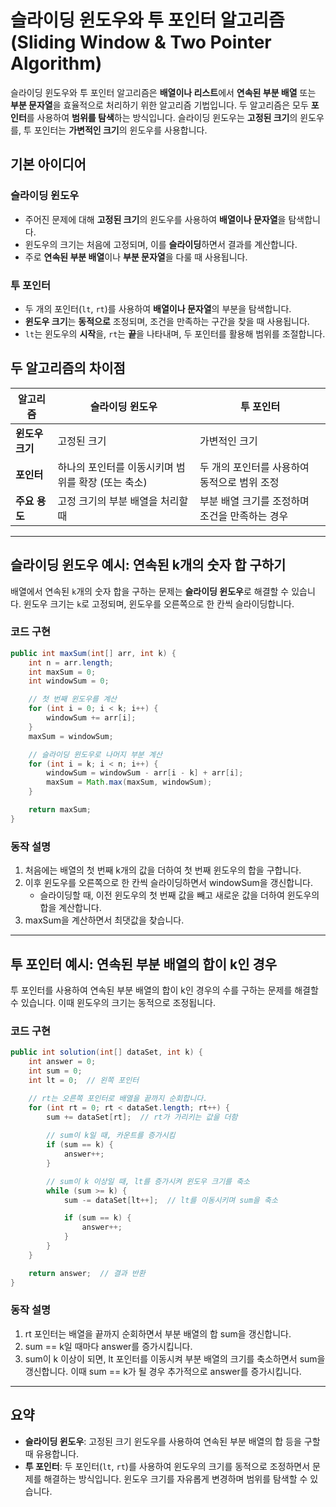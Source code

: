 # 슬라이딩 윈도우와 투 포인터 알고리즘 (Sliding Window & Two Pointer Algorithm)

슬라이딩 윈도우와 투 포인터 알고리즘은 **배열이나 리스트**에서 **연속된 부분 배열** 또는 **부분 문자열**을 효율적으로 처리하기 위한 알고리즘 기법입니다. 두 알고리즘은 모두 **포인터**를 사용하여 **범위를 탐색**하는 방식입니다. 슬라이딩 윈도우는 **고정된 크기**의 윈도우를, 투 포인터는 **가변적인 크기**의 윈도우를 사용합니다.

## 기본 아이디어

### 슬라이딩 윈도우
- 주어진 문제에 대해 **고정된 크기**의 윈도우를 사용하여 **배열이나 문자열**을 탐색합니다.
- 윈도우의 크기는 처음에 고정되며, 이를 **슬라이딩**하면서 결과를 계산합니다.
- 주로 **연속된 부분 배열**이나 **부분 문자열**을 다룰 때 사용됩니다.

### 투 포인터
- 두 개의 포인터(`lt`, `rt`)를 사용하여 **배열이나 문자열**의 부분을 탐색합니다.
- **윈도우 크기**는 **동적으로** 조정되며, 조건을 만족하는 구간을 찾을 때 사용됩니다.
- `lt`는 윈도우의 **시작**을, `rt`는 **끝**을 나타내며, 두 포인터를 활용해 범위를 조절합니다.

## 두 알고리즘의 차이점

| 알고리즘          | 슬라이딩 윈도우                                   | 투 포인터                                      |
|-------------------|--------------------------------------------------|------------------------------------------------|
| **윈도우 크기**    | 고정된 크기                                       | 가변적인 크기                                  |
| **포인터**         | 하나의 포인터를 이동시키며 범위를 확장 (또는 축소) | 두 개의 포인터를 사용하여 동적으로 범위 조정   |
| **주요 용도**      | 고정 크기의 부분 배열을 처리할 때               | 부분 배열 크기를 조정하며 조건을 만족하는 경우 |

---

## 슬라이딩 윈도우 예시: 연속된 k개의 숫자 합 구하기

배열에서 연속된 `k`개의 숫자 합을 구하는 문제는 **슬라이딩 윈도우**로 해결할 수 있습니다. 윈도우 크기는 `k`로 고정되며, 윈도우를 오른쪽으로 한 칸씩 슬라이딩합니다.

### 코드 구현

```java
public int maxSum(int[] arr, int k) {
    int n = arr.length;
    int maxSum = 0;
    int windowSum = 0;

    // 첫 번째 윈도우를 계산
    for (int i = 0; i < k; i++) {
        windowSum += arr[i];
    }
    maxSum = windowSum;

    // 슬라이딩 윈도우로 나머지 부분 계산
    for (int i = k; i < n; i++) {
        windowSum = windowSum - arr[i - k] + arr[i];
        maxSum = Math.max(maxSum, windowSum);
    }

    return maxSum;
}
```

### 동작 설명
1. 처음에는 배열의 첫 번째 k개의 값을 더하여 첫 번째 윈도우의 합을 구합니다. 
2. 이후 윈도우를 오른쪽으로 한 칸씩 슬라이딩하면서 windowSum을 갱신합니다. 
   * 슬라이딩할 때, 이전 윈도우의 첫 번째 값을 빼고 새로운 값을 더하여 윈도우의 합을 계산합니다. 
3. maxSum을 계산하면서 최댓값을 찾습니다.

---

## 투 포인터 예시: 연속된 부분 배열의 합이 k인 경우
투 포인터를 사용하여 연속된 부분 배열의 합이 k인 경우의 수를 구하는 문제를 해결할 수 있습니다. 이때 윈도우의 크기는 동적으로 조정됩니다.

### 코드 구현 
```java 
public int solution(int[] dataSet, int k) {
    int answer = 0;
    int sum = 0;
    int lt = 0;  // 왼쪽 포인터

    // rt는 오른쪽 포인터로 배열을 끝까지 순회합니다.
    for (int rt = 0; rt < dataSet.length; rt++) {
        sum += dataSet[rt];  // rt가 가리키는 값을 더함
        
        // sum이 k일 때, 카운트를 증가시킴
        if (sum == k) {
            answer++;
        }

        // sum이 k 이상일 때, lt를 증가시켜 윈도우 크기를 축소
        while (sum >= k) {
            sum -= dataSet[lt++];  // lt를 이동시키며 sum을 축소

            if (sum == k) {
                answer++;
            }
        }
    }

    return answer;  // 결과 반환
}
```

### 동작 설명
1. rt 포인터는 배열을 끝까지 순회하면서 부분 배열의 합 sum을 갱신합니다. 
2. sum == k일 때마다 answer를 증가시킵니다. 
3. sum이 k 이상이 되면, lt 포인터를 이동시켜 부분 배열의 크기를 축소하면서 sum을 갱신합니다. 이때 sum == k가 될 경우 추가적으로 answer를 증가시킵니다.

---

## 요약

- **슬라이딩 윈도우**: 고정된 크기 윈도우를 사용하여 연속된 부분 배열의 합 등을 구할 때 유용합니다.
- **투 포인터**: 두 포인터(`lt`, `rt`)를 사용하여 윈도우의 크기를 동적으로 조정하면서 문제를 해결하는 방식입니다. 윈도우 크기를 자유롭게 변경하며 범위를 탐색할 수 있습니다.